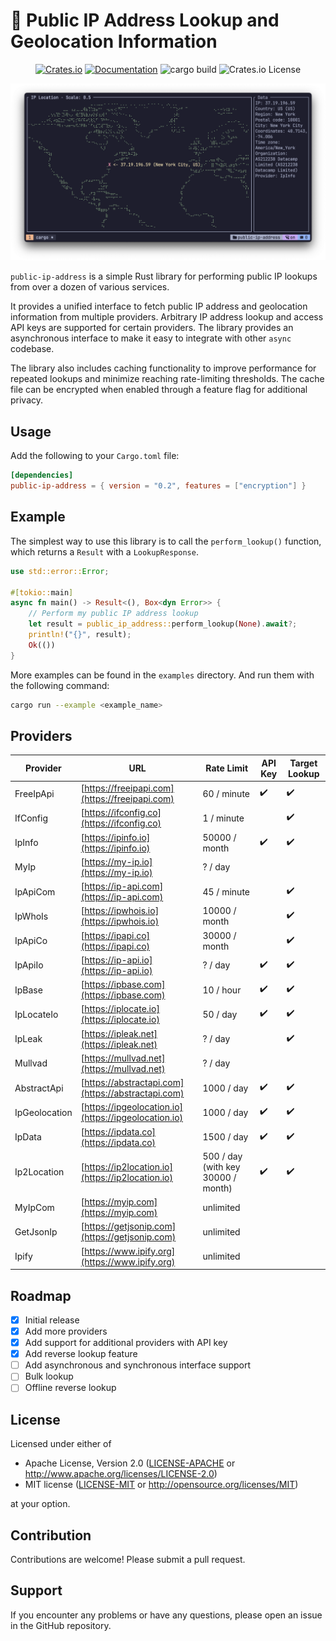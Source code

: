 # 🔎 Public IP Address Lookup and Geolocation Information

<div align="center">
  
  [![Crates.io](https://img.shields.io/crates/v/public-ip-address.svg)](https://crates.io/crates/public-ip-address)
  [![Documentation](https://docs.rs/public-ip-address/badge.svg)](https://docs.rs/public-ip-address)
  ![cargo build](https://github.com/ghztomash/public-ip-address/actions/workflows/ci.yml/badge.svg)
  ![Crates.io License](https://img.shields.io/crates/l/public-ip-address)

</div>

![Demo](./assets/map_example.png)

`public-ip-address` is a simple Rust library for performing public IP lookups from over a dozen of various services.

It provides a unified interface to fetch public IP address and geolocation information from multiple providers.
Arbitrary IP address lookup and access API keys are supported for certain providers.
The library provides an asynchronous interface to make it easy to integrate with other `async` codebase.

The library also includes caching functionality to improve performance for repeated lookups
and minimize reaching rate-limiting thresholds.
The cache file can be encrypted when enabled through a feature flag for additional privacy.

## Usage

Add the following to your `Cargo.toml` file:
```toml
[dependencies]
public-ip-address = { version = "0.2", features = ["encryption"] }
```
## Example

The simplest way to use this library is to call the `perform_lookup()` function, which returns a `Result` with a `LookupResponse`.
```rust
use std::error::Error;

#[tokio::main]
async fn main() -> Result<(), Box<dyn Error>> {
    // Perform my public IP address lookup
    let result = public_ip_address::perform_lookup(None).await?;
    println!("{}", result);
    Ok(())
}
```

More examples can be found in the `examples` directory. And run them with the following command:
```bash
cargo run --example <example_name>
```

## Providers

| Provider | URL | Rate Limit | API Key | Target Lookup |
| --- | --- | --- | --- | --- |
| FreeIpApi | [https://freeipapi.com](https://freeipapi.com) | 60 / minute | ✔️ | ✔️ |
| IfConfig | [https://ifconfig.co](https://ifconfig.co) | 1 / minute |  | ✔️ |
| IpInfo | [https://ipinfo.io](https://ipinfo.io) | 50000 / month | ✔️ | ✔️ |
| MyIp | [https://my-ip.io](https://my-ip.io) | ? / day | ️ | ️ |
| IpApiCom | [https://ip-api.com](https://ip-api.com) | 45 / minute |  | ✔️ |
| IpWhoIs | [https://ipwhois.io](https://ipwhois.io) | 10000 / month | ️ | ✔️ |
| IpApiCo | [https://ipapi.co](https://ipapi.co) | 30000 / month |  | ✔️ |
| IpApiIo | [https://ip-api.io](https://ip-api.io) | ? / day | ✔️ | ✔️ |
| IpBase | [https://ipbase.com](https://ipbase.com) | 10 / hour | ✔️ | ✔️ |
| IpLocateIo | [https://iplocate.io](https://iplocate.io) | 50 / day | ✔️ | ✔️ |
| IpLeak | [https://ipleak.net](https://ipleak.net) | ? / day | ️ | ✔️ |
| Mullvad | [https://mullvad.net](https://mullvad.net) | ? / day | ️ | ️ |
| AbstractApi | [https://abstractapi.com](https://abstractapi.com) | 1000 / day | ✔️ | ✔️ |
| IpGeolocation | [https://ipgeolocation.io](https://ipgeolocation.io) | 1000 / day | ✔️ | ✔️ |
| IpData | [https://ipdata.co](https://ipdata.co) | 1500 / day | ✔️ | ✔️ |
| Ip2Location | [https://ip2location.io](https://ip2location.io) | 500 / day (with key 30000 / month) | ✔️ | ✔️ |
| MyIpCom | [https://myip.com](https://myip.com) | unlimited | ️ | ️ |
| GetJsonIp | [https://getjsonip.com](https://getjsonip.com) | unlimited | ️ | ️ |
| Ipify | [https://www.ipify.org](https://www.ipify.org) | unlimited | ️ | ️ |

## Roadmap

- [x] Initial release
- [x] Add more providers
- [x] Add support for additional providers with API key
- [x] Add reverse lookup feature
- [ ] Add asynchronous and synchronous interface support
- [ ] Bulk lookup
- [ ] Offline reverse lookup

## License

Licensed under either of

 * Apache License, Version 2.0
   ([LICENSE-APACHE](LICENSE-APACHE) or http://www.apache.org/licenses/LICENSE-2.0)
 * MIT license
   ([LICENSE-MIT](LICENSE-MIT) or http://opensource.org/licenses/MIT)

at your option.

## Contribution

Contributions are welcome! Please submit a pull request.

## Support

If you encounter any problems or have any questions, please open an issue in the GitHub repository.
